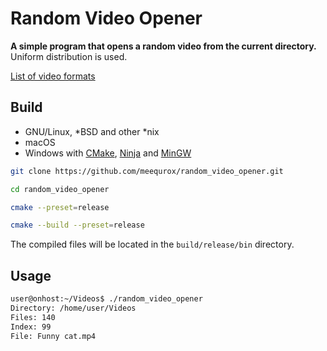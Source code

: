 # Random Video Opener

**A simple program that opens a random video from the current directory.**
Uniform distribution is used.

[List of video formats](src/app/main.cpp#L8-L9)

## Build

- GNU/Linux, *BSD and other *nix
- macOS
- Windows with [CMake](https://community.chocolatey.org/packages/cmake), [Ninja](https://community.chocolatey.org/packages/ninja) and [MinGW](https://community.chocolatey.org/packages/mingw)

```bash
git clone https://github.com/meequrox/random_video_opener.git

cd random_video_opener

cmake --preset=release

cmake --build --preset=release
```

The compiled files will be located in the `build/release/bin` directory.

## Usage

```bash
user@onhost:~/Videos$ ./random_video_opener
Directory: /home/user/Videos
Files: 140
Index: 99
File: Funny cat.mp4
```
